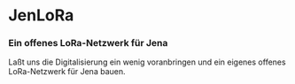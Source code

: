 # JenLoRa
### Ein offenes LoRa-Netzwerk für Jena

Laßt uns die Digitalisierung ein wenig voranbringen und ein eigenes offenes LoRa-Netzwerk für Jena bauen.
